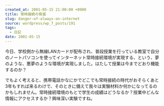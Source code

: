 ```yaml
---
created_at: 2001-05-15 21:00:00 +0900
title: 常時接続の脅威
slug: danger-of-always-on-internet
source: wordpress/wp_7_posts/191
tags:
  - 日記
date: 2001-05-15
---
```


今日、学校側から無線LANカードが配布され、普段授業を行っている教室で自分のノートパソコンを使ってインターネット常時接続環境が実現する、という、夢のような、悪夢のような環境が実現しました。はたして授業は今までどおり機能するのか？

でもよく考えると、携帯電話かなにかでどこでも常時接続の時代がおそらくあと3年もすれば来るわけで、そのときに備えて我々は実験材料か何かになってるのかもしれません。常時接続環境のもとで学生の成績はどうなるか？授業中どんな情報にアクセスするか？興味深い実験ですね。
